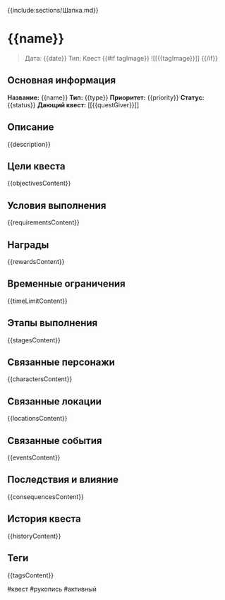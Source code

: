 {{include:sections/Шапка.md}}

# {{name}}

> Дата: {{date}}
> Тип: Квест
{{#if tagImage}}
![[{{tagImage}}]]
{{/if}}

## Основная информация
**Название:** {{name}}
**Тип:** {{type}}
**Приоритет:** {{priority}}
**Статус:** {{status}}
**Дающий квест:** [[{{questGiver}}]]

## Описание
{{description}}

## Цели квеста
{{objectivesContent}}

## Условия выполнения
{{requirementsContent}}

## Награды
{{rewardsContent}}

## Временные ограничения
{{timeLimitContent}}

## Этапы выполнения
{{stagesContent}}

## Связанные персонажи
{{charactersContent}}

## Связанные локации
{{locationsContent}}

## Связанные события
{{eventsContent}}

## Последствия и влияние
{{consequencesContent}}

## История квеста
{{historyContent}}

## Теги
{{tagsContent}}

#квест #рукопись #активный
